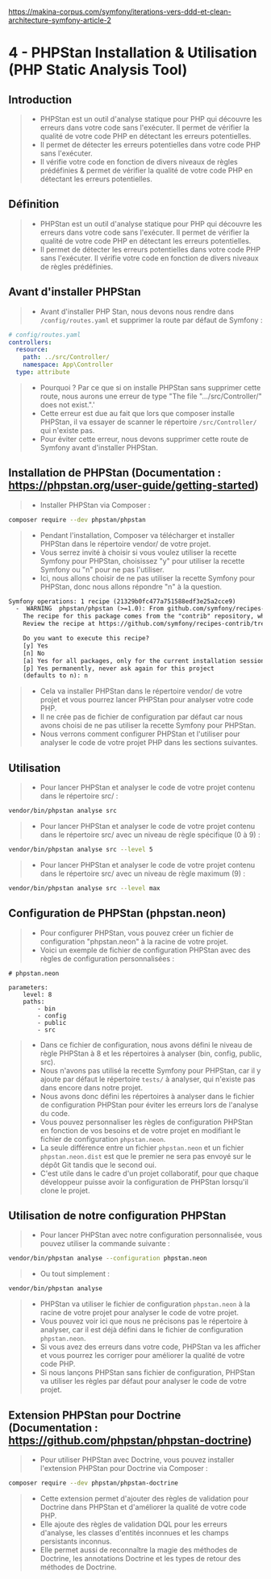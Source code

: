 https://makina-corpus.com/symfony/iterations-vers-ddd-et-clean-architecture-symfony-article-2

# 4 - PHPStan Installation & Utilisation (PHP Static Analysis Tool)

## Introduction
> - PHPStan est un outil d'analyse statique pour PHP qui découvre les erreurs dans votre code sans l'exécuter. Il permet de vérifier la qualité de votre code PHP en détectant les erreurs potentielles.
> - Il permet de détecter les erreurs potentielles dans votre code PHP sans l'exécuter.
> - Il vérifie votre code en fonction de divers niveaux de règles prédéfinies & permet de vérifier la qualité de votre code PHP en détectant les erreurs potentielles.

## Définition
> - PHPStan est un outil d'analyse statique pour PHP qui découvre les erreurs dans votre code sans l'exécuter. Il permet de vérifier la qualité de votre code PHP en détectant les erreurs potentielles.
> - Il permet de détecter les erreurs potentielles dans votre code PHP sans l'exécuter. Il vérifie votre code en fonction de divers niveaux de règles prédéfinies.

## Avant d'installer PHPStan
> - Avant d'installer PHP Stan, nous devons nous rendre dans `/config/routes.yaml` et supprimer la route par défaut de Symfony :
```yaml
# config/routes.yaml
controllers:
  resource:
    path: ../src/Controller/
    namespace: App\Controller
  type: attribute
```
> - Pourquoi ? Par ce que si on installe PHPStan sans supprimer cette route, nous aurons une erreur de type "The file ".../src/Controller/" does not exist.".'
> - Cette erreur est due au fait que lors que composer installe PHPStan, il va essayer de scanner le répertoire `/src/Controller/` qui n'existe pas.
> - Pour éviter cette erreur, nous devons supprimer cette route de Symfony avant d'installer PHPStan.

## Installation de PHPStan (Documentation : https://phpstan.org/user-guide/getting-started)
> - Installer PHPStan via Composer :
```bash
composer require --dev phpstan/phpstan
```
> - Pendant l'installation, Composer va télécharger et installer PHPStan dans le répertoire vendor/ de votre projet.
> - Vous serrez invité à choisir si vous voulez utiliser la recette Symfony pour PHPStan, choisissez "y" pour utiliser la recette Symfony ou "n" pour ne pas l'utiliser.
> - Ici, nous allons choisir de ne pas utiliser la recette Symfony pour PHPStan, donc nous allons répondre "n" à la question.
```txt
Symfony operations: 1 recipe (21329b0fc477a751588edf3e25a2cce9)
  -  WARNING  phpstan/phpstan (>=1.0): From github.com/symfony/recipes-contrib:main
    The recipe for this package comes from the "contrib" repository, which is open to community contributions.
    Review the recipe at https://github.com/symfony/recipes-contrib/tree/main/phpstan/phpstan/1.0

    Do you want to execute this recipe?
    [y] Yes
    [n] No
    [a] Yes for all packages, only for the current installation session
    [p] Yes permanently, never ask again for this project
    (defaults to n): n
```
> - Cela va installer PHPStan dans le répertoire vendor/ de votre projet et vous pourrez lancer PHPStan pour analyser votre code PHP.
> - Il ne crée pas de fichier de configuration par défaut car nous avons choisi de ne pas utiliser la recette Symfony pour PHPStan.
> - Nous verrons comment configurer PHPStan et l'utiliser pour analyser le code de votre projet PHP dans les sections suivantes.

## Utilisation
> - Pour lancer PHPStan et analyser le code de votre projet contenu dans le répertoire src/ :
```bash
vendor/bin/phpstan analyse src
```
> - Pour lancer PHPStan et analyser le code de votre projet contenu dans le répertoire src/ avec un niveau de règle spécifique (0 à 9) :
```bash
vendor/bin/phpstan analyse src --level 5
```
> - Pour lancer PHPStan et analyser le code de votre projet contenu dans le répertoire src/ avec un niveau de règle maximum (9) :
```bash
vendor/bin/phpstan analyse src --level max
```

## Configuration de PHPStan (phpstan.neon)
> - Pour configurer PHPStan, vous pouvez créer un fichier de configuration "phpstan.neon" à la racine de votre projet.
> - Voici un exemple de fichier de configuration PHPStan avec des règles de configuration personnalisées :
```neon
# phpstan.neon

parameters:
    level: 8
    paths:
        - bin
        - config
        - public
        - src
```
> - Dans ce fichier de configuration, nous avons défini le niveau de règle PHPStan à 8 et les répertoires à analyser (bin, config, public, src).
> - Nous n'avons pas utilisé la recette Symfony pour PHPStan, car il y ajoute par défaut le répertoire `tests/` à analyser, qui n'existe pas dans encore dans notre projet.
> - Nous avons donc défini les répertoires à analyser dans le fichier de configuration PHPStan pour éviter les erreurs lors de l'analyse du code.
> - Vous pouvez personnaliser les règles de configuration PHPStan en fonction de vos besoins et de votre projet en modifiant le fichier de configuration `phpstan.neon`.
> - La seule différence entre un fichier `phpstan.neon` et un fichier `phpstan.neon.dist` est que le premier ne sera pas envoyé sur le dépôt Git tandis que le second oui.
> - C'est utile dans le cadre d'un projet collaboratif, pour que chaque développeur puisse avoir la configuration de PHPStan lorsqu'il clone le projet.

## Utilisation de notre configuration PHPStan
> - Pour lancer PHPStan avec notre configuration personnalisée, vous pouvez utiliser la commande suivante :
```bash
vendor/bin/phpstan analyse --configuration phpstan.neon
```
> - Ou tout simplement :
```bash
vendor/bin/phpstan analyse
```
> - PHPStan va utiliser le fichier de configuration `phpstan.neon` à la racine de votre projet pour analyser le code de votre projet.
> - Vous pouvez voir ici que nous ne précisons pas le répertoire à analyser, car il est déjà défini dans le fichier de configuration `phpstan.neon`.
> - Si vous avez des erreurs dans votre code, PHPStan va les afficher et vous pourrez les corriger pour améliorer la qualité de votre code PHP.
> - Si nous lançons PHPStan sans fichier de configuration, PHPStan va utiliser les règles par défaut pour analyser le code de votre projet.

## Extension PHPStan pour Doctrine (Documentation : https://github.com/phpstan/phpstan-doctrine)
> - Pour utiliser PHPStan avec Doctrine, vous pouvez installer l'extension PHPStan pour Doctrine via Composer :
```bash
composer require --dev phpstan/phpstan-doctrine
```
> - Cette extension permet d'ajouter des règles de validation pour Doctrine dans PHPStan et d'améliorer la qualité de votre code PHP.
> - Elle ajoute des règles de validation DQL pour les erreurs d'analyse, les classes d'entités inconnues et les champs persistants inconnus.
> - Elle permet aussi de reconnaître la magie des méthodes de Doctrine, les annotations Doctrine et les types de retour des méthodes de Doctrine.
